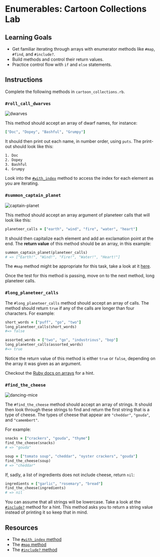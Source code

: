 # Enumerables: Cartoon Collections Lab

## Learning Goals

- Get familiar iterating through arrays with enumerator methods like `#map`,
  `#find`, and `#include?`.
- Build methods and control their return values.
- Practice control flow with `if` and `else` statements.

## Instructions

Complete the following methods in `cartoon_collections.rb`.

### `#roll_call_dwarves`

![dwarves](https://s3-us-west-2.amazonaws.com/web-dev-readme-photos/cartoon-collections/dwarves.jpg)

This method should accept an array of dwarf names, for instance:

```rb
["Doc", "Dopey", "Bashful", "Grumpy"]
```

It should then print out each name, in number order, using `puts`. The print-out
should look like this:

```txt
1. Doc
2. Dopey
3. Bashful
4. Grumpy
```

Look into the [`#with_index`][with_index] method to access the index for each
element as you are iterating.

### `#summon_captain_planet`

![captain-planet](https://s3-us-west-2.amazonaws.com/web-dev-readme-photos/cartoon-collections/captain-planet.jpeg)

This method should accept an array argument of planeteer calls that will look
like this:

```rb
planeteer_calls = ["earth", "wind", "fire", "water", "heart"]
```

It should then capitalize each element and add an exclamation point at the end.
The **return value** of this method should be an array, in this example:

```rb
summon_captain_planet(planeteer_calls)
# => ["Earth!", "Wind!", "Fire!", "Water!", "Heart!"]
```

The `#map` method might be appropriate for this task, take a look at it
[here][map].

Once the test for this method is passing, move on to the next method, long
planeteer calls.

### `#long_planeteer_calls`

The `#long_planeteer_calls` method should accept an array of calls. The method
should return `true` if any of the calls are longer than four characters. For
example:

```ruby
short_words = ["puff", "go", "two"]
long_planeteer_calls(short_words)
#=> false

assorted_words = ["two", "go", "industrious", "bop"]
long_planeteer_calls(assorted_words)
#=> true
```

Notice the return value of this method is either `true` or `false`, depending on
the array it was given as an argument.

Checkout the [Ruby docs on arrays][arrays] for a hint.

### `#find_the_cheese`

![dancing-mice](https://s3-us-west-2.amazonaws.com/web-dev-readme-photos/cartoon-collections/cheese.jpg)

The `#find_the_cheese` method should accept an array of strings. It should then
look through these strings to find and return the first string that is a type of
cheese. The types of cheese that appear are `"cheddar"`, `"gouda"`, and
`"camembert"`.

For example:

```ruby
snacks = ["crackers", "gouda", "thyme"]
find_the_cheese(snacks)
# => "gouda"

soup = ["tomato soup", "cheddar", "oyster crackers", "gouda"]
find_the_cheese(soup)
# => "cheddar"
```

If, sadly, a list of ingredients does not include cheese, return `nil`:

```ruby
ingredients = ["garlic", "rosemary", "bread"]
find_the_cheese(ingredients)
# => nil
```

You can assume that all strings will be lowercase. Take a look at the
[`#include?`][include?] method for a hint. This method asks you to return a string
value instead of printing it so keep that in mind.

## Resources

- The [`#with_index` method][with_index]
- The [`#map` method][map]
- The [`#include?` method][include?]

[with_index]: https://apidock.com/ruby/Enumerator/with_index
[map]: http://ruby-doc.org/core/Array.html#method-i-map
[include?]: http://ruby-doc.org/core/Array.html#method-i-include-3F
[arrays]: http://ruby-doc.org/core/Array.html
